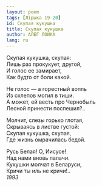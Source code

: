 ```yaml
---
layout: poem
tags: [Лірыка 19-20]
id: Скупая кукушка
title: Скупая кукушка
author: АЛЕГ ЛОЙКА
lang: ru
---
```



Скупая кукушка, скупая:  
Лишь раз прокукует, другой,  
И голос ее замирает,  
Как будто от боли какой.  

Не голос — а горестный вопль  
Из склепов могил в тиши.  
А может, ей весть про Чернобыль  
Лесной принести поспешил?..  

Молчит, слезы горько глотая,  
Скрываясь в листве густой:  
Скупая кукушка, скупая,  
Где жизнь омрачилась бедой.  

Русь Белая! О, Иисусе!  
Над нами вновь палачи.  
Кукушки молчат в Беларуси,  
Кричи ты иль не кричи!..  
*1993*  
